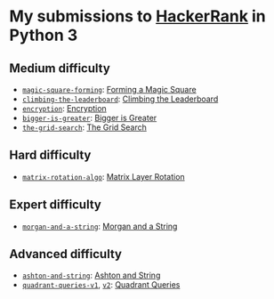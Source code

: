 # My submissions to [HackerRank](https://www.hackerrank.com/profile/damien_debin) in Python 3

## Medium difficulty

- [`magic-square-forming`](src/magic_square_forming.py): [Forming a Magic Square](https://www.hackerrank.com/challenges/magic-square-forming/)
- [`climbing-the-leaderboard`](src/climbing_the_leaderboard.py): [Climbing the Leaderboard](https://www.hackerrank.com/challenges/climbing-the-leaderboard/)
- [`encryption`](src/encryption.py): [Encryption](https://www.hackerrank.com/challenges/encryption/)
- [`bigger-is-greater`](src/bigger_is_greater.py): [Bigger is Greater](https://www.hackerrank.com/challenges/bigger-is-greater/)
- [`the-grid-search`](src/the_grid_search.py): [The Grid Search](https://www.hackerrank.com/challenges/the-grid-search/)

## Hard difficulty

- [`matrix-rotation-algo`](src/matrix_rotation_algo.py): [Matrix Layer Rotation](https://www.hackerrank.com/challenges/matrix-rotation-algo/)

## Expert difficulty

- [`morgan-and-a-string`](src/morgan_and_a_string.py): [Morgan and a String](https://www.hackerrank.com/challenges/morgan-and-a-string/)

## Advanced difficulty

- [`ashton-and-string`](src/ashton_and_string.py): [Ashton and String](https://www.hackerrank.com/challenges/ashton-and-string/)
- [`quadrant-queries-v1`](src/quadrant_queries_v1.py), [`v2`](src/quadrant_queries_v2.py): [Quadrant Queries](https://www.hackerrank.com/challenges/quadrant-queries/)
